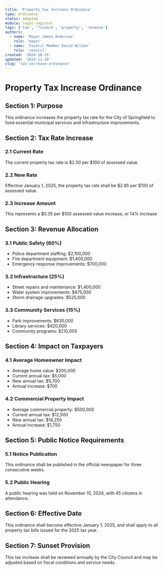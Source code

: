 ```yaml
---
title: 'Property Tax Increase Ordinance'
type: ordinance
status: adopted
module: legal-register
tags: ['tax', 'finance', 'property', 'revenue']
authors:
  - name: 'Mayor James Anderson'
    role: 'mayor'
  - name: 'Council Member David Wilson'
    role: 'council'
created: '2024-10-15'
updated: '2024-11-20'
slug: 'tax-increase-ordinance'
---
```


# Property Tax Increase Ordinance

## Section 1: Purpose

This ordinance increases the property tax rate for the City of Springfield to
fund essential municipal services and infrastructure improvements.

## Section 2: Tax Rate Increase

### 2.1 Current Rate

The current property tax rate is $2.50 per $100 of assessed value.

### 2.2 New Rate

Effective January 1, 2025, the property tax rate shall be $2.85 per $100 of
assessed value.

### 2.3 Increase Amount

This represents a $0.35 per $100 assessed value increase, or 14% increase.

## Section 3: Revenue Allocation

### 3.1 Public Safety (60%)

- Police department staffing: $2,100,000
- Fire department equipment: $1,400,000
- Emergency response improvements: $700,000

### 3.2 Infrastructure (25%)

- Street repairs and maintenance: $1,400,000
- Water system improvements: $875,000
- Storm drainage upgrades: $525,000

### 3.3 Community Services (15%)

- Park improvements: $630,000
- Library services: $420,000
- Community programs: $210,000

## Section 4: Impact on Taxpayers

### 4.1 Average Homeowner Impact

- Average home value: $200,000
- Current annual tax: $5,000
- New annual tax: $5,700
- Annual increase: $700

### 4.2 Commercial Property Impact

- Average commercial property: $500,000
- Current annual tax: $12,500
- New annual tax: $14,250
- Annual increase: $1,750

## Section 5: Public Notice Requirements

### 5.1 Notice Publication

This ordinance shall be published in the official newspaper for three
consecutive weeks.

### 5.2 Public Hearing

A public hearing was held on November 15, 2024, with 45 citizens in attendance.

## Section 6: Effective Date

This ordinance shall become effective January 1, 2025, and shall apply to all
property tax bills issued for the 2025 tax year.

## Section 7: Sunset Provision

This tax increase shall be reviewed annually by the City Council and may be
adjusted based on fiscal conditions and service needs.
